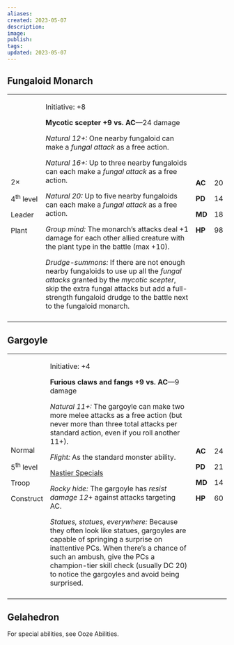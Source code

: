 ```yaml
---
aliases: 
created: 2023-05-07
description: 
image: 
publish: 
tags: 
updated: 2023-05-07
---
```


## Fungaloid Monarch

<table>
<colgroup>
<col style="width: 16%" />
<col style="width: 72%" />
<col style="width: 5%" />
<col style="width: 5%" />
</colgroup>
<tbody>
<tr class="odd">
<td><p>2×</p>
<p>4<sup>th</sup> level</p>
<p>Leader</p>
<p>Plant</p></td>
<td><p>Initiative: +8</p>
<p><strong>Mycotic scepter +9 vs. AC</strong>—24 damage</p>
<p><em>Natural 12+:</em> One nearby fungaloid can make a <em>fungal
attack</em> as a free action.</p>
<p><em>Natural 16+:</em> Up to three nearby fungaloids can each make a
<em>fungal attack</em> as a free action.</p>
<p><em>Natural 20:</em> Up to five nearby fungaloids can each make a
<em>fungal attack</em> as a free action.</p>
<p><em>Group mind:</em> The monarch’s attacks deal +1 damage for each
other allied creature with the plant type in the battle (max +10).</p>
<p><em>Drudge-summons:</em> If there are not enough nearby fungaloids to
use up all the <em>fungal attacks</em> granted by the <em>mycotic
scepter</em>, skip the extra fungal attacks but add a full-strength
fungaloid drudge to the battle next to the fungaloid monarch.</p></td>
<td><p><strong>AC</strong></p>
<p><strong>PD</strong></p>
<p><strong>MD</strong></p>
<p><strong>HP</strong></p></td>
<td><p>20</p>
<p>14</p>
<p>18</p>
<p>98</p></td>
</tr>
<tr class="even">
<td></td>
<td></td>
<td></td>
<td></td>
</tr>
</tbody>
</table>

## Gargoyle

<table>
<colgroup>
<col style="width: 16%" />
<col style="width: 72%" />
<col style="width: 5%" />
<col style="width: 5%" />
</colgroup>
<tbody>
<tr class="odd">
<td><p>Normal</p>
<p>5<sup>th</sup> level</p>
<p>Troop</p>
<p>Construct</p></td>
<td><p>Initiative: +4</p>
<p><strong>Furious claws and fangs +9 vs. AC</strong>—9 damage</p>
<p><em>Natural 11+:</em> The gargoyle can make two more melee attacks as
a free action (but never more than three total attacks per standard
action, even if you roll another 11+).</p>
<p><em>Flight:</em> As the standard monster ability.</p>
<p><u>Nastier Specials</u></p>
<p><em>Rocky hide:</em> The gargoyle has <em>resist damage 12+</em>
against attacks targeting AC.</p>
<p><em>Statues, statues, everywhere:</em> Because they often look like
statues, gargoyles are capable of springing a surprise on inattentive
PCs. When there’s a chance of such an ambush, give the PCs a
champion-tier skill check (usually DC 20) to notice the gargoyles and
avoid being surprised.</p></td>
<td><p><strong>AC</strong></p>
<p><strong>PD</strong></p>
<p><strong>MD</strong></p>
<p><strong>HP</strong></p></td>
<td><p>24</p>
<p>21</p>
<p>14</p>
<p>60</p></td>
</tr>
<tr class="even">
<td></td>
<td></td>
<td></td>
<td></td>
</tr>
</tbody>
</table>

## Gelahedron

For special abilities, see Ooze Abilities.

